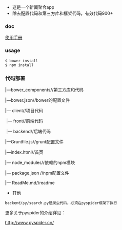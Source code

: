 - 这是一个新闻聚合app
- 除去配置代码和第三方库和框架代码，有效代码900+
### doc

[使用手册](doc/受用手册[必读].md "Title") 



### usage 
```
$ bower install
$ npm install
```

### 代码部署

|—bower_components//第三方库和代码

|—bower.json//bower的配置文件

|— client//项目代码

​	|— front//前端代码

​	|— backend//后端代码

|—Gruntfile.js//grunt配置文件

|—index.html//首页

|— node_modules//依赖的npm模块

|— package.json //npm配置文件

|— ReadMe.md//readme



-  其他

  ```
  backend/py/search.py是爬虫代码，必须在pyspider框架下执行
  ```

  更多关于pyspider的介绍详见：

  http://www.pyspider.cn/







